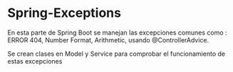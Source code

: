 ﻿# Spring-Exceptions

 En esta parte de Spring Boot se manejan las excepciones comunes como : ERROR 404, Number Format, Arithmetic, usando @ControllerAdvice.
 
Se crean clases en Model y Service para comprobar el funcionamiento de estas excepciones 



